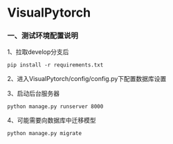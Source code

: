 # VisualPytorch

### 一、测试环境配置说明

1、拉取develop分支后

```
pip install -r requirements.txt
```

2、进入VisualPytorch/config/config.py下配置数据库设置

3、启动后台服务器

```
python manage.py runserver 8000
```

4、可能需要向数据库中迁移模型

```
python manage.py migrate
```

